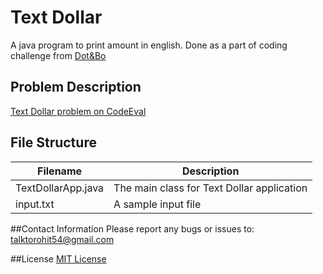 Text Dollar
==========

A java program to print amount in english. Done as a part of coding challenge from [Dot&Bo](http://www.dotandbo.com/)
## Problem Description

[Text Dollar problem on CodeEval](https://www.codeeval.com/open_challenges/52/)

## File Structure
| Filename        | Description          |
| ------------- |-------------|
| TextDollarApp.java      | The main class for Text Dollar application|
| input.txt | A sample input file |

##Contact Information
Please report any bugs or issues to:
[talktorohit54@gmail.com](mailto:talktorohit54@gmail.com)

##License
[MIT License](https://github.com/rohitsinha54/ArrayHopper/blob/master/LICENSE)



